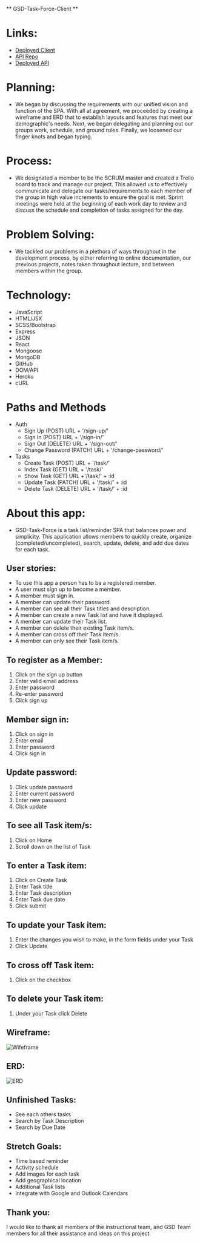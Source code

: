 ** GSD-Task-Force-Client **

# Links:

- [Deployed Client](https://gsd-task-force.github.io/GSD-Task-Force-client/)
- [API Repo](https://github.com/GSD-Task-Force/GSD-Task-Force-server)
- [Deployed API](https://tranquil-lowlands-17148.herokuapp.com/)

# Planning:

- We began by discussing the requirements with our unified vision and function of the SPA. With all at agreement, we proceeded by creating a wireframe and ERD that to establish layouts and features that meet our demographic's needs. Next, we began delegating and planning out our groups work, schedule, and ground rules. Finally, we loosened our finger knots and began typing. 

# Process: 

- We designated a member to be the SCRUM master and created a Trello board to track and manage our project. This allowed us to effectively communicate and delegate our tasks/requirements to each member of the group in high value increments to ensure the goal is met. Sprint meetings were held at the beginning of each work day to review and discuss the schedule and completion of tasks assigned for the day.  

# Problem Solving:

- We tackled our problems in a plethora of ways throughout in the development process, by either referring to online documentation, our previous projects, notes taken throughout lecture, and between members within the group. 

# Technology:

- JavaScript
- HTML/JSX
- SCSS/Bootstrap
- Express
- JSON
- React
- Mongoose
- MongoDB
- GitHub
- DOM/API
- Heroku
- cURL

# Paths and Methods

- Auth
  - Sign Up (POST) URL + '/sign-up/'
  - Sign In (POST) URL + '/sign-in/'
  - Sign Out (DELETE) URL + '/sign-out/'
  - Change Password (PATCH) URL + '/change-password/'
- Tasks
  - Create Task (POST) URL + '/task/'
  - Index Task (GET) URL + '/task/'
  - Show Task (GET) URL +'/task/' + :id
  - Update Task (PATCH) URL + '/task/' + :id
  - Delete Task (DELETE) URL + '/task/' + :id

# About this app:

- GSD-Task-Force is a task list/reminder SPA that balances power and simplicity. This application allows members to quickly create, organize (completed/uncompleted), search, update, delete, and add due dates for each task.

## User stories:

- To use this app a person has to ba a registered member.
- A user must sign up to become a member.
- A member must sign in.
- A member can update their password.
- A member can see all their Task titles and description.
- A member can create a new Task list and have it displayed.
- A member can update their Task list.
- A member can delete their existing Task item/s. 
- A member can cross off their Task item/s.
- A member can only see their Task item/s.


## To register as a Member:
1. Click on the sign up button
2. Enter valid email address
3. Enter password
4. Re-enter password
5. Click sign up

## Member sign in:
1. Click on sign in
2. Enter email
3. Enter password
4. Click sign in

## Update password:
1. Click update password
2. Enter current password
3. Enter new password
4. Click update

## To see all Task item/s:
1. Click on Home
2. Scroll down on the list of Task

## To enter a Task item:
1. Click on Create Task
2. Enter Task title
3. Enter Task description
4. Enter Task due date
5. Click submit

## To update your Task item:
1. Enter the changes you wish to make, in the form fields under your Task
2. Click Update

## To cross off Task item:
1. Click on the checkbox

## To delete your Task item:
1. Under your Task click Delete

## Wireframe:
![Wifeframe](Wireframe.png)

## ERD:
![ERD](ERD.png)

## Unfinished Tasks:

- See each others tasks
- Search by Task Description
- Search by Due Date

## Stretch Goals:

- Time based reminder
- Activity schedule
- Add images for each task
- Add geographical location
- Additional Task lists
- Integrate with Google and Outlook Calendars

## Thank you:

I would like to thank all members of the instructional team, and GSD Team members for all their assistance and ideas on this project.